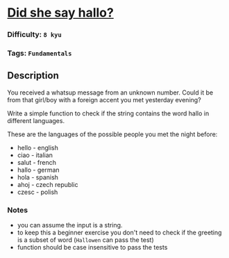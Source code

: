 # [Did she say hallo?](https://www.codewars.com/kata/56a4addbfd4a55694100001f)

### Difficulty: `8 kyu`

### Tags: `Fundamentals`

## Description

You received a whatsup message from an unknown number. Could it be from that girl/boy with a foreign accent you met yesterday evening?

Write a simple function to check if the string contains the word hallo in different languages.

These are the languages of the possible people you met the night before:

- hello - english
- ciao - italian
- salut - french
- hallo - german
- hola - spanish
- ahoj - czech republic
- czesc - polish

### Notes

- you can assume the input is a string.
- to keep this a beginner exercise you don't need to check if the greeting is a subset of word (`Hallowen` can pass the test)
- function should be case insensitive to pass the tests